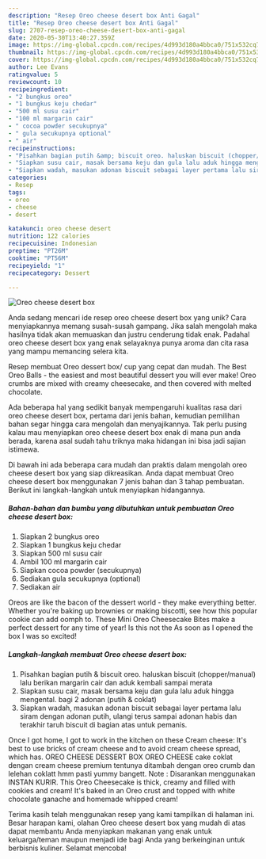 ```yaml
---
description: "Resep Oreo cheese desert box Anti Gagal"
title: "Resep Oreo cheese desert box Anti Gagal"
slug: 2707-resep-oreo-cheese-desert-box-anti-gagal
date: 2020-05-30T13:40:27.359Z
image: https://img-global.cpcdn.com/recipes/4d993d180a4bbca0/751x532cq70/oreo-cheese-desert-box-foto-resep-utama.jpg
thumbnail: https://img-global.cpcdn.com/recipes/4d993d180a4bbca0/751x532cq70/oreo-cheese-desert-box-foto-resep-utama.jpg
cover: https://img-global.cpcdn.com/recipes/4d993d180a4bbca0/751x532cq70/oreo-cheese-desert-box-foto-resep-utama.jpg
author: Lee Evans
ratingvalue: 5
reviewcount: 10
recipeingredient:
- "2 bungkus oreo"
- "1 bungkus keju chedar"
- "500 ml susu cair"
- "100 ml margarin cair"
- " cocoa powder secukupnya"
- " gula secukupnya optional"
- " air"
recipeinstructions:
- "Pisahkan bagian putih &amp; biscuit oreo. haluskan biscuit (chopper/manual) lalu berikan margarin cair dan aduk kembali sampai merata"
- "Siapkan susu cair, masak bersama keju dan gula lalu aduk hingga mengental. bagi 2 adonan (putih &amp; coklat)"
- "Siapkan wadah, masukan adonan biscuit sebagai layer pertama lalu siram dengan adonan putih, ulangi terus sampai adonan habis dan terakhir taruh biscuit di bagian atas untuk pemanis."
categories:
- Resep
tags:
- oreo
- cheese
- desert

katakunci: oreo cheese desert 
nutrition: 122 calories
recipecuisine: Indonesian
preptime: "PT26M"
cooktime: "PT56M"
recipeyield: "1"
recipecategory: Dessert

---
```



![Oreo cheese desert box](https://img-global.cpcdn.com/recipes/4d993d180a4bbca0/751x532cq70/oreo-cheese-desert-box-foto-resep-utama.jpg)

Anda sedang mencari ide resep oreo cheese desert box yang unik? Cara menyiapkannya memang susah-susah gampang. Jika salah mengolah maka hasilnya tidak akan memuaskan dan justru cenderung tidak enak. Padahal oreo cheese desert box yang enak selayaknya punya aroma dan cita rasa yang mampu memancing selera kita.

Resep membuat Oreo dessert box/ cup yang cepat dan mudah. The Best Oreo Balls - the easiest and most beautiful dessert you will ever make! Oreo crumbs are mixed with creamy cheesecake, and then covered with melted chocolate.

Ada beberapa hal yang sedikit banyak mempengaruhi kualitas rasa dari oreo cheese desert box, pertama dari jenis bahan, kemudian pemilihan bahan segar hingga cara mengolah dan menyajikannya. Tak perlu pusing kalau mau menyiapkan oreo cheese desert box enak di mana pun anda berada, karena asal sudah tahu triknya maka hidangan ini bisa jadi sajian istimewa.


Di bawah ini ada beberapa cara mudah dan praktis dalam mengolah oreo cheese desert box yang siap dikreasikan. Anda dapat membuat Oreo cheese desert box menggunakan 7 jenis bahan dan 3 tahap pembuatan. Berikut ini langkah-langkah untuk menyiapkan hidangannya.

<!--inarticleads1-->

##### Bahan-bahan dan bumbu yang dibutuhkan untuk pembuatan Oreo cheese desert box:

1. Siapkan 2 bungkus oreo
1. Siapkan 1 bungkus keju chedar
1. Siapkan 500 ml susu cair
1. Ambil 100 ml margarin cair
1. Siapkan  cocoa powder (secukupnya)
1. Sediakan  gula secukupnya (optional)
1. Sediakan  air


Oreos are like the bacon of the dessert world - they make everything better. Whether you&#39;re baking up brownies or making biscotti, see how this popular cookie can add oomph to. These Mini Oreo Cheesecake Bites make a perfect dessert for any time of year! Is this not the As soon as I opened the box I was so excited! 

<!--inarticleads2-->

##### Langkah-langkah membuat Oreo cheese desert box:

1. Pisahkan bagian putih &amp; biscuit oreo. haluskan biscuit (chopper/manual) lalu berikan margarin cair dan aduk kembali sampai merata
1. Siapkan susu cair, masak bersama keju dan gula lalu aduk hingga mengental. bagi 2 adonan (putih &amp; coklat)
1. Siapkan wadah, masukan adonan biscuit sebagai layer pertama lalu siram dengan adonan putih, ulangi terus sampai adonan habis dan terakhir taruh biscuit di bagian atas untuk pemanis.


Once I got home, I got to work in the kitchen on these Cream cheese: It&#39;s best to use bricks of cream cheese and to avoid cream cheese spread, which has. OREO CHEESE DESSERT BOX OREO CHEESE cake coklat dengan cream cheese premium tentunya ditambah dengan oreo crumb dan lelehan coklatt hmm pasti yummy bangett. Note : Disarankan menggunakan INSTAN KURIR. This Oreo Cheesecake is thick, creamy and filled with cookies and cream! It&#39;s baked in an Oreo crust and topped with white chocolate ganache and homemade whipped cream! 

Terima kasih telah menggunakan resep yang kami tampilkan di halaman ini. Besar harapan kami, olahan Oreo cheese desert box yang mudah di atas dapat membantu Anda menyiapkan makanan yang enak untuk keluarga/teman maupun menjadi ide bagi Anda yang berkeinginan untuk berbisnis kuliner. Selamat mencoba!
